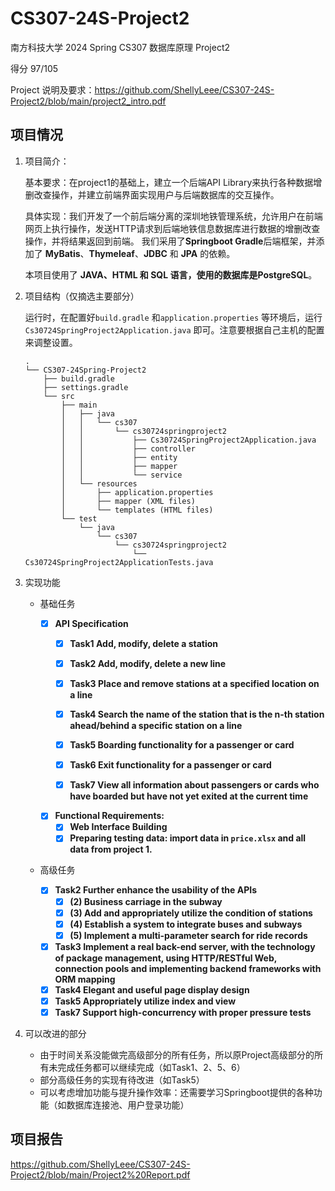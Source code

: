 # CS307-24S-Project2

南方科技大学 2024 Spring CS307 数据库原理 Project2

得分 97/105

Project 说明及要求：https://github.com/ShellyLeee/CS307-24S-Project2/blob/main/project2_intro.pdf

## 项目情况

1. 项目简介：

   基本要求：在project1的基础上，建立一个后端API Library来执行各种数据增删改查操作，并建立前端界面实现用户与后端数据库的交互操作。

   具体实现：我们开发了一个前后端分离的深圳地铁管理系统，允许用户在前端网页上执行操作，发送HTTP请求到后端地铁信息数据库进行数据的增删改查操作，并将结果返回到前端。 我们采用了**Springboot Gradle**后端框架，并添加了 **MyBatis**、**Thymeleaf**、**JDBC** 和 **JPA** 的依赖。

   本项目使用了 **JAVA、HTML 和 SQL **语言，使用的数据库是**PostgreSQL**。

2. 项目结构（仅摘选主要部分）

   运行时，在配置好`build.gradle` 和`application.properties` 等环境后，运行`Cs30724SpringProject2Application.java` 即可。注意要根据自己主机的配置来调整设置。

   ```
   .
   └── CS307-24Spring-Project2
       ├── build.gradle
       ├── settings.gradle
       └── src
           ├── main
           │   ├── java
           │   │   └── cs307
           │   │       └── cs30724springproject2
           │   │           ├── Cs30724SpringProject2Application.java
           │   │           ├── controller
           │   │           ├── entity
           │   │           ├── mapper
           │   │           └── service
           │   └── resources
           │       ├── application.properties
           │       ├── mapper (XML files)
           │       └── templates (HTML files)
           └── test
               └── java
                   └── cs307
                       └── cs30724springproject2
                           └── Cs30724SpringProject2ApplicationTests.java
   ```

3. 实现功能

   - 基础任务

     - [x] **API Specification**
       - [x] **Task1 Add, modify, delete a station** 
       - [x] **Task2 Add, modify, delete a new line**
       - [x] **Task3 Place and remove stations at a specified location on a line**
       - [x] **Task4 Search the name of the station that is the n-th station ahead/behind a specific station on a line**
       - [x] **Task5 Boarding functionality for a passenger or card**
       - [x] **Task6 Exit functionality for a passenger or card** 
       - [x] **Task7 View all information about passengers or cards who have boarded but have not yet exited at the current time**


     - [x] **Functional Requirements:**
       - [x] **Web Interface Building**
       - [x] **Preparing testing data: import data in `price.xlsx` and all data from project 1.**

   - 高级任务
     - [x] **Task2 Further enhance the usability of the APIs** 
       - [x] **(2) Business carriage in the subway**
       - [x] **(3) Add and appropriately utilize the condition of stations**
       - [x] **(4)  Establish a system to integrate buses and subways**
       - [x] **(5)  Implement a multi-parameter search for ride records**

     - [x] **Task3 Implement a real back-end server, with the technology of package management,  using HTTP/RESTful Web, connection pools and implementing backend frameworks with ORM mapping**
     - [x] **Task4 Elegant and useful page display design** 
     - [x] **Task5 Appropriately utilize index and view**
     - [x] **Task7 Support high-concurrency with proper pressure tests**

4. 可以改进的部分
   - 由于时间关系没能做完高级部分的所有任务，所以原Project高级部分的所有未完成任务都可以继续完成（如Task1、2、5、6）
   - 部分高级任务的实现有待改进（如Task5）
   - 可以考虑增加功能与提升操作效率：还需要学习Springboot提供的各种功能（如数据库连接池、用户登录功能）



## 项目报告

https://github.com/ShellyLeee/CS307-24S-Project2/blob/main/Project2%20Report.pdf

